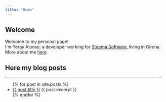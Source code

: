 ```yaml
---
title: "Home"
---
```


## Welcome

Welcome to my personal page!  
I'm Yeray Alonso; a developer working for [Steema Software](https://www.steema.com), living in Girona. More about me [here](about.md).

## Here my blog posts

<hr>

<ul>
  {% for post in site.posts %}
    <li>
      <a href="{{ post.url }}">{{ post.title }}</a>
      {{ post.excerpt }}
    </li>
  {% endfor %}
</ul>
